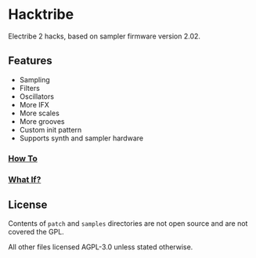 # Hacktribe
Electribe 2 hacks, based on sampler firmware version 2.02.

## Features
- Sampling
- Filters
- Oscillators
- More IFX
- More scales
- More grooves
- Custom init pattern
- Supports synth and sampler hardware


### [How To](../../wiki/firmware-patch)

### [What If?](../../wiki/de-brick)

## License
Contents of `patch` and `samples` directories are not open source and are not covered the GPL.

All other files licensed AGPL-3.0 unless stated otherwise.

